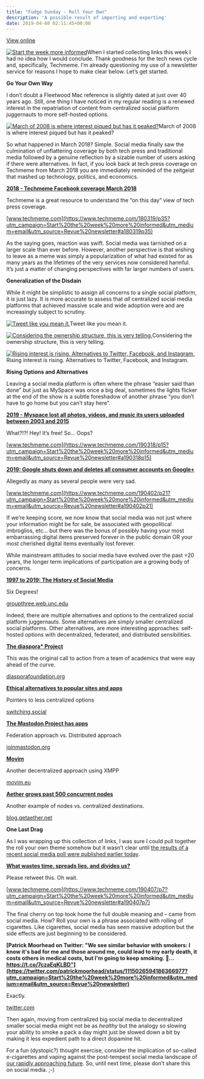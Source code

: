 ```yaml
---
title: "Fudge Sunday - Roll Your Own"
description: 'A possible result of importing and exporting'
date: 2019-04-08 02:11:45+00:00
---
```


[View online](https://sunday.fudge.org/issues/fudge-sunday-roll-your-own-170346?utm_campaign=Issue&utm_content=view_in_browser&utm_medium=email&utm_source=Start+the+week+more+informed)

[![Start the week more informed](https://cuthrell.com/favicon.png "Start the week more informed")](https://cuthrell.com/favicon.png)When I started collecting links this week I had no idea how I would conclude. Thank goodness for the tech news cycle and, specifically, Techmeme. I’m already questioning my use of a newsletter service for reasons I hope to make clear below. Let’s get started.

 **Go Your Own Way**

I don’t doubt a Fleetwood Mac reference is slightly dated at just over 40 years ago. Still, one thing I have noticed in my regular reading is a renewed interest in the repatriation of content from centralized social platform juggernauts to more self-hosted options.

[![March of 2008 is where interest piqued but has it peaked?](https://cuthrell.com/favicon.png "March of 2008 is where interest piqued but has it peaked?")](https://cuthrell.com/favicon.png)March of 2008 is where interest piqued but has it peaked?

So what happened in March 2018? Simple. Social media finally saw the culmination of unflattering coverage by both tech press and traditional media followed by a genuine reflection by a sizable number of users asking if there were alternatives. In fact, if you look back at tech press coverage on Techmeme from March 2018 you are immediately reminded of the zeitgeist that mashed up technology, politics, and economics.

**[2018 - Techmeme Facebook coverage March 2018](https://www.techmeme.com/180319/p35?utm_campaign=Start%20the%20week%20more%20informed&utm_medium=email&utm_source=Revue%20newsletter#a180319p35)**

Techmeme is a great resource to understand the “on this day” view of tech press coverage.

[www.techmeme.com](https://www.techmeme.com/180319/p35?utm_campaign=Start%20the%20week%20more%20informed&utm_medium=email&utm_source=Revue%20newsletter#a180319p35)

As the saying goes, reaction was swift. Social media was tarnished on a larger scale than ever before. However, another perspective is that wishing to leave as a meme was simply a popularization of what had existed for as many years as the lifetimes of the very services now considered harmful. It’s just a matter of changing perspectives with far larger numbers of users.

 **Generalization of the Disdain**

While it might be simplistic to assign all concerns to a single social platform, it is just lazy. It is more accurate to assess that *all* centralized social media platforms that achieved massive scale and wide adoption were and are increasingly subject to scrutiny.

[![Tweet like you mean it.](https://cuthrell.com/favicon.png "Tweet like you mean it.")](https://cuthrell.com/favicon.png)Tweet like you mean it.

[![Considering the ownership structure, this is very telling.](https://cuthrell.com/favicon.png "Considering the ownership structure, this is very telling.")](https://cuthrell.com/favicon.png)Considering the ownership structure, this is very telling.

[![Rising interest is rising. Alternatives to Twitter, Facebook, and Instagram.](https://cuthrell.com/favicon.png "Rising interest is rising. Alternatives to Twitter, Facebook, and Instagram.")](https://cuthrell.com/favicon.png)Rising interest is rising. Alternatives to Twitter, Facebook, and Instagram.

 **Rising Options and Alternatives**

Leaving a social media platform is often where the phrase “easier said than done” but just as MySpace was once a big deal, sometimes the lights flicker at the end of the show is a subtle foreshadow of another phrase “you don’t have to go home but you can’t stay here”.

**[2019 - Myspace lost all photos, videos, and music its users uploaded between 2003 and 2015](https://www.techmeme.com/190318/p15?utm_campaign=Start%20the%20week%20more%20informed&utm_medium=email&utm_source=Revue%20newsletter#a190318p15)**

What?!?! Hey! It’s free! So… Oops?

[www.techmeme.com](https://www.techmeme.com/190318/p15?utm_campaign=Start%20the%20week%20more%20informed&utm_medium=email&utm_source=Revue%20newsletter#a190318p15)

**[2019: Google shuts down and deletes all consumer accounts on Google+](https://www.techmeme.com/190402/p21?utm_campaign=Start%20the%20week%20more%20informed&utm_medium=email&utm_source=Revue%20newsletter#a190402p21)**

Allegedly as many as several people were very sad.

[www.techmeme.com](https://www.techmeme.com/190402/p21?utm_campaign=Start%20the%20week%20more%20informed&utm_medium=email&utm_source=Revue%20newsletter#a190402p21)

If we’re keeping score, we now know that social media was not just where your information might be for sale, be associated with geopolitical imbroglios, etc… but there was the bonus of possibly having your most embarrassing digital items preserved forever in the public domain OR your most cherished digital items eventually lost forever.

While mainstream attitudes to social media have evolved over the past +20 years, the longer term implications of participation are a growing body of concerns.

**[1997 to 2019: The History of Social Media](http://groupthree.web.unc.edu/rise-of-social-media/?utm_campaign=Start%20the%20week%20more%20informed&utm_medium=email&utm_source=Revue%20newsletter)**

Six Degrees!

[groupthree.web.unc.edu](http://groupthree.web.unc.edu/rise-of-social-media/?utm_campaign=Start%20the%20week%20more%20informed&utm_medium=email&utm_source=Revue%20newsletter)

Indeed, there are multiple alternatives and options to the centralized social platform juggernauts. Some alternatives are simply smaller centralized social platforms. Other alternatives, are more interesting approaches: self-hosted options with decentralized, federated, and distributed sensibilities.

**[The diaspora\* Project](https://diasporafoundation.org/get_involved?utm_campaign=Start%20the%20week%20more%20informed&utm_medium=email&utm_source=Revue%20newsletter)**

This was the original call to action from a team of academics that were way ahead of the curve.

[diasporafoundation.org](https://diasporafoundation.org/get_involved?utm_campaign=Start%20the%20week%20more%20informed&utm_medium=email&utm_source=Revue%20newsletter)

**[Ethical alternatives to popular sites and apps](https://switching.social/?utm_campaign=Start%20the%20week%20more%20informed&utm_medium=email&utm_source=Revue%20newsletter)**

Pointers to less centralized options

[switching.social](https://switching.social/?utm_campaign=Start%20the%20week%20more%20informed&utm_medium=email&utm_source=Revue%20newsletter)

**[The Mastodon Project has apps](https://joinmastodon.org/apps?utm_campaign=Start%20the%20week%20more%20informed&utm_medium=email&utm_source=Revue%20newsletter)**

Federation approach vs. Distributed approach

[joinmastodon.org](https://joinmastodon.org/apps?utm_campaign=Start%20the%20week%20more%20informed&utm_medium=email&utm_source=Revue%20newsletter)

**[Movim](https://movim.eu/?utm_campaign=Start%20the%20week%20more%20informed&utm_medium=email&utm_source=Revue%20newsletter#apps)**

Another decentralized approach using XMPP

[movim.eu](https://movim.eu/?utm_campaign=Start%20the%20week%20more%20informed&utm_medium=email&utm_source=Revue%20newsletter#apps)

**[Aether grows past 500 concurrent nodes](https://blog.getaether.net/post/182933958752/aether-grows-past-500-concurrent-nodes?utm_campaign=Start%20the%20week%20more%20informed&utm_medium=email&utm_source=Revue%20newsletter)**

Another example of nodes vs. centralized destinations.

[blog.getaether.net](https://blog.getaether.net/post/182933958752/aether-grows-past-500-concurrent-nodes?utm_campaign=Start%20the%20week%20more%20informed&utm_medium=email&utm_source=Revue%20newsletter)

 **One Last Drag**

As I was wrapping up this collection of links, I was sure I could pull together the roll your own theme somehow but it wasn’t clear until [the results of a recent social media poll were published earlier today](https://www.documentcloud.org/documents/5794861-19093-NBCWSJ-March-Poll-4-5-19-Release.html?utm_campaign=Start%20the%20week%20more%20informed&utm_medium=email&utm_source=Revue%20newsletter).

**[What wastes time, spreads lies, and divides us?](https://www.techmeme.com/190407/p7?utm_campaign=Start%20the%20week%20more%20informed&utm_medium=email&utm_source=Revue%20newsletter#a190407p7)**

Please retweet this. Oh wait.

[www.techmeme.com](https://www.techmeme.com/190407/p7?utm_campaign=Start%20the%20week%20more%20informed&utm_medium=email&utm_source=Revue%20newsletter#a190407p7)

The final cherry on top took home the full double meaning and – came from social media. How? Roll your own is a phrase associated with rolling of cigarettes. Like cigarettes, social media has seen massive adoption but the side effects are just beginning to be considered.

**[Patrick Moorhead on Twitter: "We see similar behavior with smokers: I know it's bad for me and those around me, could lead to my early death, it costs others in medical costs, but I'm going to keep smoking. 🚬… https://t.co/7czaEqKLBD"](https://twitter.com/patrickmoorhead/status/1115026594186366977?utm_campaign=Start%20the%20week%20more%20informed&utm_medium=email&utm_source=Revue%20newsletter)**

Exactly.

[twitter.com](https://twitter.com/patrickmoorhead/status/1115026594186366977?utm_campaign=Start%20the%20week%20more%20informed&utm_medium=email&utm_source=Revue%20newsletter)

Then again, moving from centralized big social media to decentralized smaller social media might not be as *healthy* but the analogy so slowing your ability to smoke a pack a day might just be slowed down a bit by making it less expedient path to a direct dopamine hit.

For a fun (dystopic?) thought exercise, consider the implication of so-called e-cigarettes and vaping against the post-tempest social media landscape of [our rapidly approaching future](http://digests.fudgesunday.com/issues/virtual-reality-80s-and-90s-nostalgia-41351?utm_campaign=Start%20the%20week%20more%20informed&utm_medium=email&utm_source=Revue%20newsletter). So, until next time, please don’t share this on social media. ;-)









